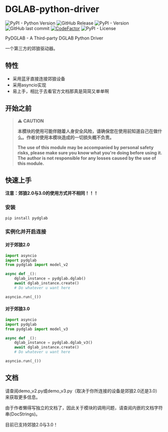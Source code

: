 # DGLAB-python-driver

![PyPI - Python Version](https://img.shields.io/pypi/pyversions/pydglab) ![GitHub Release](https://img.shields.io/github/v/release/shilapi/dglab-python-driver)
![PyPI - Version](https://img.shields.io/pypi/v/pydglab)
![GitHub last commit](https://img.shields.io/github/last-commit/shilapi/dglab-python-driver)
[![CodeFactor](https://www.codefactor.io/repository/github/shilapi/dglab-python-driver/badge)](https://www.codefactor.io/repository/github/shilapi/dglab-python-driver)
![PyPI - License](https://img.shields.io/pypi/l/pydglab) 

 PyDGLAB - A Third-party DGLAB Python Driver

 一个第三方的郊狼驱动器。

## 特性

- 采用蓝牙直接连接郊狼设备
- 采用asyncio实现
- 易上手，相比于去看官方文档那真是简简又单单啊

## 开始之前

> ⚠️ **CAUTION**
> 
> **本模块的使用可能伴随着人身安全风险，请确保您在使用前知道自己在做什么。作者对使用本模块造成的一切损失概不负责。**
> 
> **The use of this module may be accompanied by personal safety risks, please make sure you know what you're doing before using it. The author is not responsible for any losses caused by the use of this module.**

## 快速上手

**注意：郊狼2.0与3.0的使用方式并不相同！！！**

### 安装

```bash
pip install pydglab
```

### 实例化并开启连接

#### 对于郊狼2.0

```python
import asyncio
import pydglab
from pydglab import model_v2

async def _():
    dglab_instance = pydglab.dglab()
    await dglab_instance.create()
    # Do whatever u want here

asyncio.run(_())
```

#### 对于郊狼3.0

```python
import asyncio
import pydglab
from pydglab import model_v3

async def _():
    dglab_instance = pydglab.dglab_v3()
    await dglab_instance.create()
    # Do whatever u want here

asyncio.run(_())
```

## 文档

 请查阅demo_v2.py或demo_v3.py（取决于你所连接的设备是郊狼2.0还是3.0）来获取更多信息。

 由于作者懒得写独立的文档了，因此关于模块的调用问题，请查阅内嵌的文档字符串(DocStrings)。

 目前已支持郊狼2.0与3.0！

